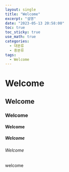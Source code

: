 ```yaml
---
layout: single
title: "Welcome"
excerpt: "설명"
date: "2023-05-13 20:58:00"
toc: true
toc_sticky: true
use_math: true
categories:
  - 대분류
  - 중분류
tags:
  - Welcome
---
```


# Welcome

## Welcome

### Welcome

#### Welcome

##### Welcome

###### Welcome

welcome